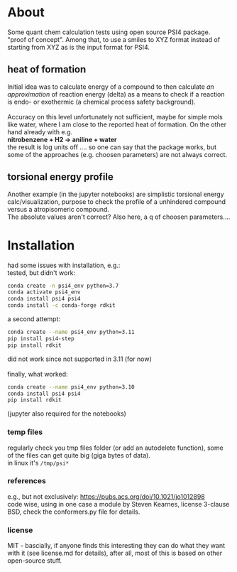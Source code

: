 # About
Some quant chem calculation tests using open source PSI4 package.<br>
"proof of concept". Among that, to use a smiles to XYZ format instead of starting from XYZ as is the input format for PSI4.<br>
## heat of formation
Initial idea was to calculate energy of a compound to then calculate _an approximation_ of reaction energy (delta) as a means to check if a reaction is endo- or exothermic (a chemical process safety background).<br>
<br>
Accuracy on this level unfortunately not sufficient, maybe for simple mols like water, where I am close to the reported heat of formation. On the other hand already with e.g.<br>
__nitrobenzene + H2 -> aniline + water__<br>
the result is log units off  .... so one can say that the package works, but some of the approaches (e.g. choosen parameters) are not always correct.
<br>

## torsional energy profile
Another example (in the jupyter notebooks) are simplistic torsional energy calc/visualization, purpose to check the profile of a unhindered compound versus a atropisomeric compound.<br>
The absolute values aren't correct? Also here, a q of choosen parameters....
<br>

# Installation
had some issues with installation, e.g.:<br>
tested, but didn't work:<br>
```bash
conda create -n psi4_env python=3.7
conda activate psi4_env
conda install psi4 psi4
conda install -c conda-forge rdkit
```

a second attempt:<br>
```bash
conda create --name psi4_env python=3.11
pip install psi4-step
pip install rdkit
```

did not work since not supported in 3.11 (for now)<br>
<br>
finally, what worked:<br>
```bash
conda create --name psi4_env python=3.10
conda install psi4 psi4
pip install rdkit
```

(jupyter also required for the notebooks)

### temp files
regularly check you tmp files folder (or add an autodelete function), some of the files can get quite big (giga bytes of data).<br>
in linux it's `/tmp/psi*`

### references
e.g., but not exclusively: https://pubs.acs.org/doi/10.1021/jo1012898<br>
code wise, using in one case a module by Steven Kearnes, license 3-clause BSD, check the conformers.py file for details.

### license
MIT - bascially, if anyone finds this interesting they can do what they want with it (see license.md for details), after all, most of this is based on other open-source stuff.